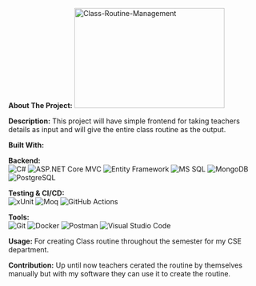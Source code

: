 **About The Project:**
<img src="G:\ClassRoutineManagement" alt="Class-Routine-Management" width="300" height="200">

**Description:**
This project will have simple frontend for taking teachers details as input and will give the entire class routine as the output.

**Built With:**
<p><strong>Backend:</strong><br/>
<img alt="C#" src="https://img.shields.io/badge/-C%23-68217A?style=flat-square&logo=csharp&logoColor=white" />
<img alt="ASP.NET Core MVC" src="https://img.shields.io/badge/-ASP.NET_Core_MVC-512BD4?style=flat-square&logo=.net&logoColor=white" />
<img alt="Entity Framework" src="https://img.shields.io/badge/-Entity_Framework-68217A?style=flat-square&logo=dotnet&logoColor=white" />
<img alt="MS SQL" src="https://img.shields.io/badge/-MS_SQL-CC2927?style=flat-square&logo=microsoft-sql-server&logoColor=white" />
<img alt="MongoDB" src="https://img.shields.io/badge/-MongoDB-13aa52?style=flat-square&logo=mongodb&logoColor=white" />
<img alt="PostgreSQL" src="https://img.shields.io/badge/-PostgreSQL-336791?style=flat-square&logo=postgresql&logoColor=white" />
</p>
<!-- Testing & CI/CD -->
<p><strong>Testing & CI/CD:</strong><br/>
  <img alt="xUnit" src="https://img.shields.io/badge/-xUnit-5C9FD3?style=flat-square&logo=xunit&logoColor=white" />
  <img alt="Moq" src="https://img.shields.io/badge/-Moq-FF0000?style=flat-square&logo=moq&logoColor=white" />
  <img alt="GitHub Actions" src="https://img.shields.io/badge/-GitHub_Actions-2088FF?style=flat-square&logo=github-actions&logoColor=white" />
</p>
<!-- Tools -->
<p><strong>Tools:</strong><br/>
  <img alt="Git" src="https://img.shields.io/badge/-Git-F05032?style=flat-square&logo=git&logoColor=white" />
  <img alt="Docker" src="https://img.shields.io/badge/-Docker-2496ED?style=flat-square&logo=docker&logoColor=white" />
  <img alt="Postman" src="https://img.shields.io/badge/-Postman-FF6C37?style=flat-square&logo=postman&logoColor=white" />
  <img alt="Visual Studio Code" src="https://img.shields.io/badge/-Visual_Studio_Code-007ACC?style=flat-square&logo=visual-studio-code&logoColor=white" />
</p>

**Usage:**
For creating Class routine throughout the semester for my CSE department.

**Contribution:**
Up until now teachers cerated the routine by themselves manually but with my software they can use it to create the routine.
